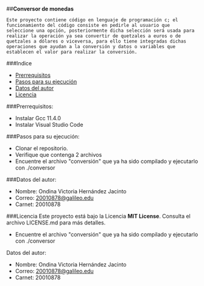 ##**Conversor de monedas**

    
    Este proyecto contiene código en lenguaje de programación c; el funcionamiento del código consiste en pedirle al usuario que seleccione una opción, posteriormente dicha selección será usada para realizar la operación ya sea convertir de quetzales a euros o de quetzales a dólares o viceversa, para ello tiene integradas dichas operaciones que ayudan a la conversión y datos o variables que establecen el valor para realizar la conversión.




###Indice 
- [Prerrequisitos](#Prerrequisitos)
- [Pasos para su ejecución](#Ejecución)
- [Datos del autor](#Autor)
- [Licencia](#Licencia)



###Prerrequisitos:
- Instalar Gcc 11.4.0
- Instalar Visual Studio Code    


###Pasos para su ejecución:
- Clonar el repositorio.
- Verifique que contenga 2 archivos
- Encuentre el archivo "conversión" que ya ha sido compilado y 
  ejecutarlo con ./conversor


###Datos del autor:
- Nombre: Ondina Victoria Hernández Jacinto
- Correo: 20010878@galileo.edu
- Carnet: 20010878


###Licencia
Este proyecto está bajo la Licencia **MIT License**. Consulta el archivo LICENSE.md para más detalles.
- Encuentre el archivo "conversión" que ya ha sido compilado y ejecutarlo con ./conversor

Datos del autor:
- Nombre: Ondina Victoria Hernández Jacinto
- Correo: 20010878@galileo.edu
- Carnet: 20010878
